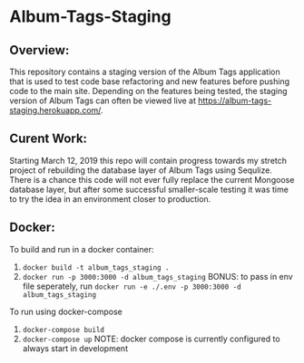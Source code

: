 # Album-Tags-Staging

## Overview:
This repository contains a staging version of the Album Tags application that is used to test code base refactoring and new features before pushing code to the main site. Depending on the features being tested, the staging version of Album Tags can often be viewed live at https://album-tags-staging.herokuapp.com/.

## Curent Work:
Starting March 12, 2019 this repo will contain progress towards my stretch project of rebuilding the database layer of Album Tags using Sequlize. There is a chance this code will not ever fully replace the current Mongoose database layer, but after some successful smaller-scale testing it was time to try the idea in an environment closer to production.

## Docker:
To build and run in a docker container:
1. `docker build -t album_tags_staging .` 
2. `docker run -p 3000:3000 -d album_tags_staging`
BONUS: to pass in env file seperately, run `docker run -e ./.env -p 3000:3000 -d album_tags_staging`

To run using docker-compose
1. `docker-compose build`
2. `docker-compose up`
NOTE: docker compose is currently configured to always start in development